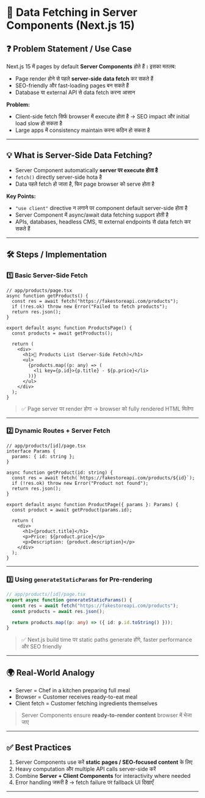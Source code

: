 

# 📘 Data Fetching in Server Components (Next.js 15)



## ❓ Problem Statement / Use Case

Next.js 15 में pages by default **Server Components** होते हैं। इसका मतलब:

* Page render होने से पहले **server-side data fetch** कर सकते हैं
* SEO-friendly और fast-loading pages बन सकते हैं
* Database या external API से data fetch करना आसान

**Problem:**

* Client-side fetch सिर्फ browser में execute होता है → SEO impact और initial load slow हो सकता है
* Large apps में consistency maintain करना कठिन हो सकता है

---

## 💡 What is Server-Side Data Fetching?

* Server Component automatically **server पर execute होता है**
* `fetch()` directly server-side hota है
* Data पहले fetch हो जाता है, फिर page browser को serve होता है

**Key Points:**

* `"use client"` directive न लगाने पर component default server-side होता है
* Server Component में async/await data fetching support होती है
* APIs, databases, headless CMS, या external endpoints से data fetch कर सकते हैं

---

## 🛠️ Steps / Implementation

### 1️⃣ Basic Server-Side Fetch

```tsx
// app/products/page.tsx
async function getProducts() {
  const res = await fetch("https://fakestoreapi.com/products");
  if (!res.ok) throw new Error("Failed to fetch products");
  return res.json();
}

export default async function ProductsPage() {
  const products = await getProducts();

  return (
    <div>
      <h1>🛒 Products List (Server-Side Fetch)</h1>
      <ul>
        {products.map((p: any) => (
          <li key={p.id}>{p.title} - ${p.price}</li>
        ))}
      </ul>
    </div>
  );
}
```

> ✅ Page server पर render होगा → browser को fully rendered HTML मिलेगा

---

### 2️⃣ Dynamic Routes + Server Fetch

```tsx
// app/products/[id]/page.tsx
interface Params {
  params: { id: string };
}

async function getProduct(id: string) {
  const res = await fetch(`https://fakestoreapi.com/products/${id}`);
  if (!res.ok) throw new Error("Product not found");
  return res.json();
}

export default async function ProductPage({ params }: Params) {
  const product = await getProduct(params.id);

  return (
    <div>
      <h1>{product.title}</h1>
      <p>Price: ${product.price}</p>
      <p>Description: {product.description}</p>
    </div>
  );
}
```

---

### 3️⃣ Using `generateStaticParams` for Pre-rendering

```ts
// app/products/[id]/page.tsx
export async function generateStaticParams() {
  const res = await fetch("https://fakestoreapi.com/products");
  const products = await res.json();

  return products.map((p: any) => ({ id: p.id.toString() }));
}
```

> ✅ Next.js build time पर static paths generate होंगे, faster performance और SEO friendly

---

## 🌍 Real-World Analogy

* Server = Chef in a kitchen preparing full meal
* Browser = Customer receives ready-to-eat meal
* Client fetch = Customer fetching ingredients themselves

> Server Components ensure **ready-to-render content** browser में भेजा जाए

---

## ✅ Best Practices

1. Server Components use करें **static pages / SEO-focused content** के लिए
2. Heavy computation और multiple API calls server-side करें
3. Combine **Server + Client Components** for interactivity where needed
4. Error handling जरूरी है → fetch failure पर fallback UI दिखाएँ

---


